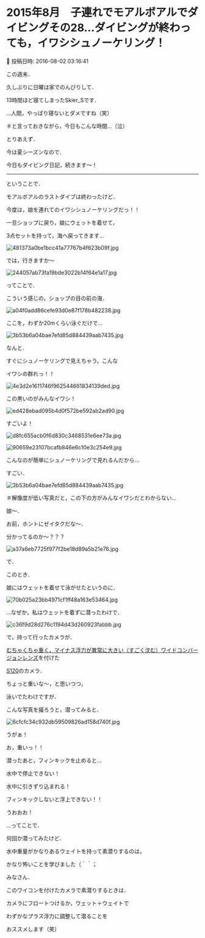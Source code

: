 # 2015年8月　子連れでモアルボアルでダイビングその28…ダイビングが終わっても，イワシシュノーケリング！

📅 投稿日時: 2016-08-02 03:16:41

この週末．


久しぶりに日曜は家でのんびりして．


13時間ほど寝てしまったSkier_Sです．





…人間，やっぱり寝ないとダメですね（笑）


＃と言っておきながら，今日もこんな時間…（泣）





とりあえず．


今は夏シーズンなので．


今日もダイビング日記，続きます～！





---


ということで．


モアルボアルのラストダイブは終わったけど．





今度は，娘を連れてのイワシシュノーケリングだっ！！





一旦ショップに戻り，娘にウェットを着せて，


3点セットを持って，海へ戻ってきます…




![481373a0be1bcc41a77767b4f623b09f.jpg](images/481373a0be1bcc41a77767b4f623b09f.jpg)







では，行きますか～




![244057ab73fa19bde3022b14f64e1a17.jpg](images/244057ab73fa19bde3022b14f64e1a17.jpg)







ってことで．


こういう感じの，ショップの目の前の海．




![a04f0add86cefe93d0e87f178b482238.jpg](images/a04f0add86cefe93d0e87f178b482238.jpg)




ここを，わずか20mくらい泳ぐだけで…




![3b53b6a04bae7efd85d884439aab7435.jpg](images/3b53b6a04bae7efd85d884439aab7435.jpg)




なんと．


すぐにシュノーケリングで見えちゃう，こんな


イワシの群れっ！！




![4e3d2e1611746f962544661834139ded.jpg](images/4e3d2e1611746f962544661834139ded.jpg)




この黒いのがみんなイワシ！




![ed428ebad095b4d0f572be592ab2ad90.jpg](images/ed428ebad095b4d0f572be592ab2ad90.jpg)




すごいよ！




![d8fc655acb0f6d830c3468531e6ee73a.jpg](images/d8fc655acb0f6d830c3468531e6ee73a.jpg)









![90659e23107bcafb846e6c10e3c254e9.jpg](images/90659e23107bcafb846e6c10e3c254e9.jpg)




こんなのが簡単にシュノーケリングで見れるんだから…


すごい．




![3b53b6a04bae7efd85d884439aab7435.jpg](images/3b53b6a04bae7efd85d884439aab7435.jpg)




＃解像度が低い写真だと，この下の方がみんなイワシだとわからない…





娘～．


お前，ホントにゼイタクだな～．


分かってるのか～？？？




![a37a6eb7725f977f2be18d89a5b21e76.jpg](images/a37a6eb7725f977f2be18d89a5b21e76.jpg)







で．


このとき．


娘にはウェットを着せて泳がせたというのに．




![70b025a23bb4971cf1ff48a163e53464.jpg](images/70b025a23bb4971cf1ff48a163e53464.jpg)




…なぜか，私はウェットを着ずに潜ったわけで．




![c36f9d28d276c1194d43d260923fabbb.jpg](images/c36f9d28d276c1194d43d260923fabbb.jpg)




で，持って行ったカメラが．


[むちゃくちゃ重く，マイナス浮力が異常に大きい（すごく沈む）ワイドコンバージョンレンズ](ed31cd510d06c71af213a49742d6aed1a.md)を付けた


[S120](ef11ac71ee3b5519e80ea4b1221ba57ee.md)のカメラ．


ちょっと重いな～，と思いつつ，


泳いでたわけですが．





こんな写真を撮ろうと，潜ってみると．




![6cfcfc34c932db59509826ad158d740f.jpg](images/6cfcfc34c932db59509826ad158d740f.jpg)




うがぁ！


お，重いっ！！


潜ったあと，フィンキックを止めると…


水中で停止できない！


水中に引きずり込まれる！


フィンキックしないと浮上できない！！


うおおお！





…ってことで．


何回か潜ってみたけど．


水中重量がかなりあるウェイトを持って素潜りするのは，


かなり怖いことを学びました（＾＾；





みなさん．


このワイコンを付けたカメラで素潜りするときは．


カメラにフロートつけるか，ウェット＋ウェイトで


わずかなプラス浮力に調整して潜ることを


おススメします（笑）
